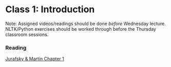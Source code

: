Class 1: Introduction
============

Note: Assigned videos/readings should be done *before* Wednesday lecture. NLTK/Python exercises should be worked through before the Thursday classroom sessions. 

### Reading 

[Jurafsky & Martin Chapter 1](https://www.dropbox.com/s/tdybktgk34c3n6n/Jurasfky1_2nd.pdf?dl=0)


